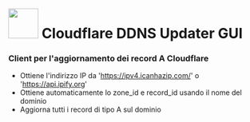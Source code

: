 # <span><img src="https://icon.icepanel.io/Technology/svg/Cloudflare.svg" height="60"> Cloudflare DDNS Updater GUI</span>

### Client per l'aggiornamento dei record A Cloudflare

- Ottiene l'indirizzo IP da 'https://ipv4.icanhazip.com/' o 'https://api.ipify.org'
- Ottiene automaticamente lo zone_id e record_id usando il nome del dominio
- Aggiorna tutti i record di tipo A sul dominio
